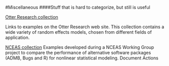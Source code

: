 #Miscellaneous
####Stuff that is hard to categorize, but still is useful

[Otter Research collection][1]

Links to examples on the Otter Research web site. This collection contains a wide variety of random effects models, chosen from different fields of application.

[NCEAS collection][2]
Examples developed during a NCEAS Working Group project to compare the performance of alternative software packages (ADMB, Bugs and R) for nonlinear statistical modeling.
Document Actions

[1]: ./otter-research-collection.md
[2]: ./nceas-collection.md
